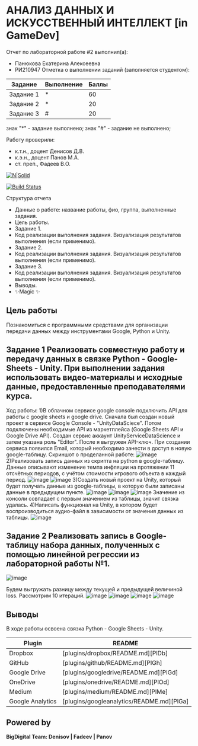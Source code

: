 # АНАЛИЗ ДАННЫХ И ИСКУССТВЕННЫЙ ИНТЕЛЛЕКТ [in GameDev]
Отчет по лабораторной работе #2 выполнил(а):
- Панюкова Екатерина Алексеевна
- РИ210947
Отметка о выполнении заданий (заполняется студентом):

| Задание | Выполнение | Баллы |
| ------ | ------ | ------ |
| Задание 1 | * | 60 |
| Задание 2 | * | 20 |
| Задание 3 | # | 20 |

знак "*" - задание выполнено; знак "#" - задание не выполнено;

Работу проверили:
- к.т.н., доцент Денисов Д.В.
- к.э.н., доцент Панов М.А.
- ст. преп., Фадеев В.О.

[![N|Solid](https://cldup.com/dTxpPi9lDf.thumb.png)](https://nodesource.com/products/nsolid)

[![Build Status](https://travis-ci.org/joemccann/dillinger.svg?branch=master)](https://travis-ci.org/joemccann/dillinger)

Структура отчета

- Данные о работе: название работы, фио, группа, выполненные задания.
- Цель работы.
- Задание 1.
- Код реализации выполнения задания. Визуализация результатов выполнения (если применимо).
- Задание 2.
- Код реализации выполнения задания. Визуализация результатов выполнения (если применимо).
- Задание 3.
- Код реализации выполнения задания. Визуализация результатов выполнения (если применимо).
- Выводы.
- ✨Magic ✨

## Цель работы
Познакомиться с программными средствами для организации передачи данных между инструментами Google, Python и Unity.

## Задание 1 Реализовать совместную работу и передачу данных в связке Python - Google-Sheets - Unity. При выполнении задания использовать видео-материалы и исходные данные, предоставленные преподавателями курса.
Ход работы:
1)В облачном сервисе google console подключить API для работы с google sheets и google drive.
Сначала был создан новый проект в сервисе Google Console - "UnityDataSciece". Потом подключены необходимые API из маркетплейса (Google Sheets API и Google Drive API). Создан сервис аккаунт UnityServiceDataScience и затем указана роль "Editor". После я выгружен API-ключ. При создании сервиса появился Email, который необходимо занести в доступ в новую google-таблицу. Скриншот о проделанной работе:
![image](https://user-images.githubusercontent.com/113353473/195171291-57ae5261-195d-436e-938c-ca17e3a9483c.png)
2)Реализовать запись данных из скрипта на python в google-таблицу. Данные описывают изменение темпа инфляции на протяжении 11 отсчётных периодов, с учётом стоимости игрового объекта в каждый период.
![image](https://user-images.githubusercontent.com/113353473/195171821-3acf7e4a-16cf-4f3d-a731-5e3a25cb6f92.png)
![image](https://user-images.githubusercontent.com/113353473/195171894-43534c83-2bb8-4873-b095-07a49962dc27.png)
3)Создать новый проект на Unity, который будет получать данные из google-таблицы, в которую были записаны данные в предыдущем пункте.
![image](https://user-images.githubusercontent.com/113353473/195153692-da79a7b3-9e52-4b76-a7bd-6827609103ef.png)
![image](https://user-images.githubusercontent.com/113353473/195155536-ab4a80c2-b3f7-4b78-b5e3-c4ca870c4462.png)
![image](https://user-images.githubusercontent.com/113353473/195159340-529ac7a3-2ea5-4a05-a3c4-7250fa56beff.png)
Значение из консоли совпадает с первым значением из таблицы, значит связка удалась.
4)Написать функционал на Unity, в котором будет воспроизводиться аудио-файл в зависимости от значения данных из таблицы.
![image](https://user-images.githubusercontent.com/113353473/195163232-e6dc6a50-70be-488e-9461-7b5ccaeb2572.png)

## Задание 2 Реализовать запись в Google-таблицу набора данных, полученных с помощью линейной регрессии из лабораторной работы №1.
![image](https://user-images.githubusercontent.com/113353473/195169263-769be8a6-0828-4262-abc3-fdece9fcd13a.png)

Будем выгружать разницу между текущей и предыдущей величиной loss. Рассмотрим 10 итераций.
![image](https://user-images.githubusercontent.com/113353473/195169661-2d7bcd50-66c0-4499-be3a-aab494633b9b.png)
![image](https://user-images.githubusercontent.com/113353473/195169712-3c04a84b-b2ad-4cc0-ae86-20cf0e92c3b4.png)
![image](https://user-images.githubusercontent.com/113353473/195169751-f5401384-3064-4cf8-bccd-8b9b85a0dbb2.png)
![image](https://user-images.githubusercontent.com/113353473/195169007-c4734560-80ae-411d-b30a-e8c328e08947.png)


## Выводы

В ходе работы освоена связка Python - Google Sheets - Unity.

| Plugin | README |
| ------ | ------ |
| Dropbox | [plugins/dropbox/README.md][PlDb] |
| GitHub | [plugins/github/README.md][PlGh] |
| Google Drive | [plugins/googledrive/README.md][PlGd] |
| OneDrive | [plugins/onedrive/README.md][PlOd] |
| Medium | [plugins/medium/README.md][PlMe] |
| Google Analytics | [plugins/googleanalytics/README.md][PlGa] |

## Powered by

**BigDigital Team: Denisov | Fadeev | Panov**
